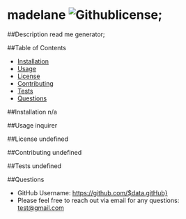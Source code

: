 
  # madelane ![Githublicense](http://img.shields.io/badge/license-undefined-blue.svg);

  ##Description
  read me generator;

  ##Table of Contents
  * [Installation](#installation)
  * [Usage](#usage)
  * [License](#license)
  * [Contributing](#contributing)
  * [Tests](#tests)
  * [Questions](#questions)

  ##Installation
  n/a

  ##Usage
  inquirer

  ##License
  undefined

  ##Contributing
  undefined

  ##Tests
  undefined

  ##Questions
  * GitHub Username: https://github.com/$data.gitHub}
  * Please feel free to reach out via email for any questions: test@gmail.com

  